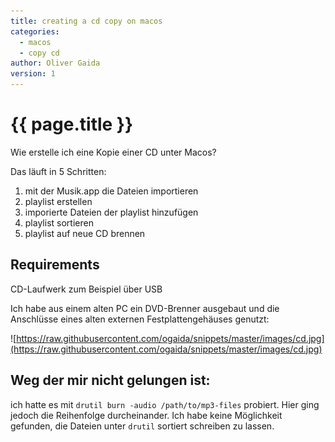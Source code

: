 ```yaml
---
title: creating a cd copy on macos
categories:
  - macos
  - copy cd
author: Oliver Gaida
version: 1
---
```


# {{ page.title }}

Wie erstelle ich eine Kopie einer CD unter Macos?

Das läuft in 5 Schritten:

1. mit der Musik.app die Dateien importieren
2. playlist erstellen
3. imporierte Dateien der playlist hinzufügen
4. playlist sortieren
5. playlist auf neue CD brennen

## Requirements 

CD-Laufwerk zum Beispiel über USB 

Ich habe aus einem alten PC ein DVD-Brenner ausgebaut und die Anschlüsse eines alten externen Festplattengehäuses genutzt:

![https://raw.githubusercontent.com/ogaida/snippets/master/images/cd.jpg](https://raw.githubusercontent.com/ogaida/snippets/master/images/cd.jpg)


## Weg der mir nicht gelungen ist:

ich hatte es mit `drutil burn -audio /path/to/mp3-files` probiert. Hier ging jedoch die Reihenfolge durcheinander. Ich habe keine Möglichkeit gefunden, die Dateien unter `drutil` sortiert schreiben zu lassen.
